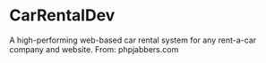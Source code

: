 # CarRentalDev
A high-performing web-based car rental system for any rent-a-car company and website. From: phpjabbers.com
